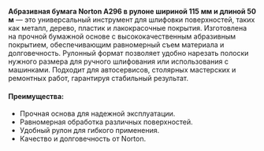 **Абразивная бумага Norton A296 в рулоне шириной 115 мм и длиной 50 м** — это универсальный инструмент для шлифовки поверхностей, таких как металл, дерево, пластик и лакокрасочные покрытия. Изготовлена на прочной бумажной основе с высококачественным абразивным покрытием, обеспечивающим равномерный съем материала и долговечность. Рулонный формат позволяет удобно нарезать полоски нужного размера для ручного шлифования или использования с машинками. Подходит для автосервисов, столярных мастерских и ремонтных работ, гарантируя стабильный результат.

#### Преимущества:

- Прочная основа для надежной эксплуатации.
- Равномерная обработка различных поверхностей.
- Удобный рулон для гибкого применения.
- Качество и долговечность от Norton.
